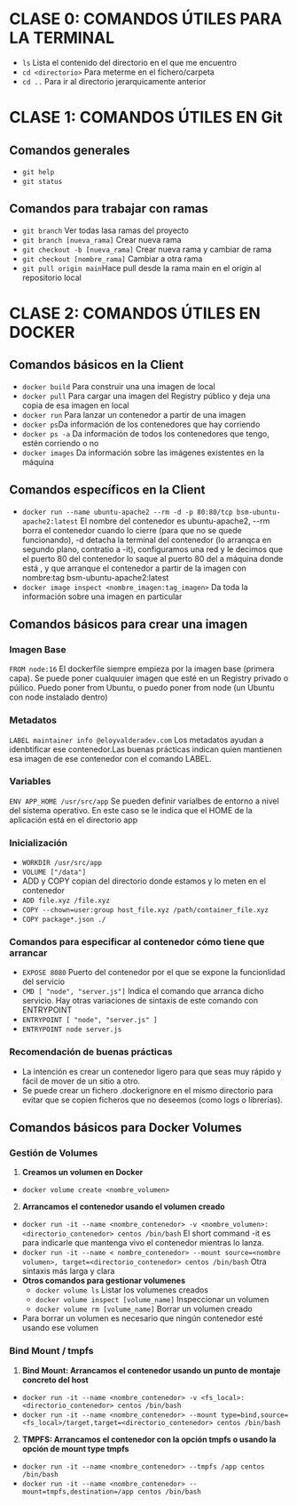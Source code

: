 # CLASE 0: COMANDOS ÚTILES PARA LA TERMINAL
 - `ls` Lista el contenido del directorio en el que me encuentro 
 - `cd <directorio>` Para meterme en el fichero/carpeta 
 - `cd ..` Para ir al directorio jerarquicamente anterior 

# CLASE 1: COMANDOS ÚTILES EN Git
## Comandos generales
 - `git help`
 - `git status` 
## Comandos para trabajar con ramas
 - `git branch` Ver todas lasa ramas del proyecto 
 - `git branch [nueva_rama]` Crear nueva rama 
 - `git checkout -b [nueva_rama]` Crear nueva rama y cambiar de rama 
 - `git checkout [nombre_rama]` Cambiar a otra rama 
 - `git pull origin main`Hace pull desde la rama main en el origin al repositorio local

# CLASE 2: COMANDOS ÚTILES EN DOCKER
## Comandos básicos en la Client
 - `docker build` Para construir una una imagen de local
 - `docker pull` Para cargar una imagen del Registry público y deja una copia de esa imagen en local
 - `docker run` Para lanzar un contenedor a partir de una imagen
 - `docker ps`Da información de los contenedores que hay corriendo
 - `docker ps -a` Da información de todos los contenedores que tengo, estén corriendo o no
 - `docker images` Da información sobre las imágenes existentes en la máquina
## Comandos específicos en la Client
 - `docker run --name ubuntu-apache2 --rm -d -p 80:80/tcp bsm-ubuntu-apache2:latest` El nombre del contenedor es ubuntu-apache2, --rm borra el contenedor cuando lo cierre (para que no se quede funcionando), -d detacha la terminal del contenedor (lo arranqca en segundo plano, contratio a -it), configuramos una red y le decimos que  el puerto 80 del contenedor lo saque al puerto 80 del a máquina donde está , y que arranque el contenedor a partir de la imagen con nombre:tag bsm-ubuntu-apache2:latest
 - `docker image inspect <nombre_imagen:tag_imagen>` Da toda la información sobre una imagen en particular
## Comandos básicos para crear una imagen
### Imagen Base
`FROM node:16` El dockerfile siempre empieza por la imagen base (primera capa). Se puede poner cualquuier imagen que esté en un Registry privado o púilico. Puedo poner from Ubuntu, o puedo poner from node (un Ubuntu con node instalado dentro)
### Metadatos
`LABEL maintainer info @eloyvalderadev.com` Los metadatos ayudan a idenbtificar ese contenedor.Las buenas prácticas indican quien mantienen esa imagen de ese contenedor con el comando LABEL.
### Variables
`ENV APP_HOME /usr/src/app` Se pueden definir varialbes de entorno a nivel del sistema operativo. En este caso se le indica que el HOME de la aplicación está en el directorio app
### Inicialización
- `WORKDIR /usr/src/app`
- `VOLUME ["/data"]`
- ADD y COPY copian del directorio donde estamos y lo meten en el contenedor
- `ADD file.xyz /file.xyz`
- `COPY --chown=user:group host_file.xyz /path/container_file.xyz`
- `COPY package*.json ./`
### Comandos para especificar al contenedor cómo tiene que arrancar
- `EXPOSE 8080` Puerto del contenedor por el que se expone la funcionlidad del servicio 
- `CMD [ "node", "server.js"]` Indica el comando que arranca dicho servicio. Hay otras variaciones de sintaxis de este comando con ENTRYPOINT
- `ENTRYPOINT [ "node", "server.js" ]`
- `ENTRYPOINT node server.js`
### Recomendación de buenas prácticas
- La intención es crear un contenedor ligero para que seas muy rápido y fácil de mover de un sitio a otro.
- Se puede crear un fichero .dockerignore en el mismo directorio para evitar que se copien ficheros que no deseemos (como logs o librerías).

## Comandos básicos para Docker Volumes
### Gestión de Volumes
1. **Creamos un volumen en Docker**
 - `docker volume create <nombre_volumen>`
2. **Arrancamos el contenedor usando el volumen creado**
 - `docker run -it --name <nombre_contenedor> -v <nombre_volumen>:<directorio_contenedor> centos /bin/bash` El short command -it es para indicarle que mantenga vivo el contenedor mientras lo lanza.
 - `docker run -it --name < nombre_contenedor> --mount source=<nombre volumen>, target=<directorio_contenedor> centos /bin/bash` Otra sintaxis más larga y clara
- **Otros comandos para gestionar volumenes**
  - `docker volume ls` Listar los volumenes creados
  - `docker volume inspect [volume_name]` Inspeccionar un volumen
  - `docker volume rm [volume_name]` Borrar un volumen creado
- Para borrar un volumen es necesario que ningún contenedor esté usando ese volumen
### Bind Mount / tmpfs
1. **Bind Mount: Arrancamos el contenedor usando un punto de montaje concreto del host**
 - `docker run -it --name <nombre_contenedor> -v <fs_local>:<directorio_contenedor> centos /bin/bash`
 - `docker run -it --name <nombre_contenedor> --mount type=bind,source=<fs_local>/target,target=<directorio_contenedor> centos /bin/bash`
2. **TMPFS: Arrancamos el contenedor con la opción tmpfs o usando la opción de mount type tmpfs**
 - `docker run -it --name <nombre_contenedor> --tmpfs /app centos /bin/bash`
 - `docker run -it --name <nombre_contenedor> --mount=tmpfs,destination=/app centos /bin/bash`
